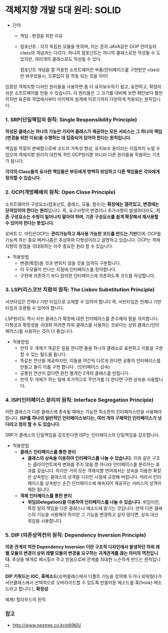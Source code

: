 # 객체지향 개발 5대 원리: SOLID

- 단어

  - 책임 : 변경을 위한 이유

  - 컴포넌트 : 각각 독립된 모듈을 뜻하며, 이는 흔히 JAVA같은 OOP 언어등의 class의 개념과는 다르다.
    하나의 컴포넌트는 하나의 클래스로만 작성될 수 도 있지만, 여러개의 클래스로도 작성될 수 있다.

    컴포넌트 개념을 잘 적용한 소프트웨어란 부품(인터페이스를 구현받은 class)만 바꾸었을시, 오류없이 잘 작동 되는 것을 의미!



입증된 객체지향 디자인 원리들을 사용하면 좀 더 유지보수하기 쉽고, 유연하고, 확장이 쉬운 소프트웨어를 만들 수 있습니다. 이 원리들은 그 크기를 대비해 보면 패턴보다 훨씬 작지만 표준화 작업에서부터 아키텍처 설계에 이르기까지 다양하게 적용되는 원칙입니다.



### 1. SRP(단일책임의 원칙: Single Responsibility Principle)

**작성된 클래스는 하나의 기능만 가지며 클래스가 제공하는 모든 서비스는 그 하나의 책임(변경을 위한 이유)을 수행하는 데 집중되어 있어야 한다는 원칙입니다.**



책임을 적절히 분배함으로써 코드의 가독성 향상, 유지보수 용이라는 이점까지 누릴 수 있으며 객체지향 원리의 대전제 격인 OCP원리뿐 아니라 다른 원리들을 적용하는 기초가 됩니다.



**각각의 Class들의 유사한 책임들은 부모에게 명백히 위임하고 다른 책임들은 각자에게 정의할 수 있습니다.**



### 2. OCP(개방폐쇄의 원칙: Open Close Principle)

소프트웨어의 구성요소(컴포넌트, 클래스, 모듈, 함수)는 **확장에는 열려있고, 변경에는 닫혀있어야 한다는 원리**입니다. 즉, 요구사항의 변경이나 추가사항이 발생하더라도, **기존 구성요소는 수정이 일어나지 말아야 하며, 기존 구성요소를 쉽게 확장해서 재사용할 수 있어야 한다는 뜻입니다.**



로버트 C. 마틴은OCP는 **관리가능하고 재사용 가능한 코드를 만드는 기반**이며, OCP를 가능케 하는 중요 메커니즘은 추상화와 다형성이라고 설명하고 있습니다. OCP는 객체지향의 장점을 극대화하는 아주 중요한 원라 할 수 있습니다.



- 적용방법
  - 변경(확장)될 것과 변하지 않을 것을 엄격히 구분합니다.
  - 이 두모듈이 만나는 지점에 인터페이스를 정의합니다.
  - 구현에 의존하기 보다 정의한 인터페이스에 의존하도록 코드를 작성합니다.





### 3. LSP(리스코브 치환의 원칙: The Liskov Substitution Principle)

서브타입은 언제나 기반 타입으로 교체할 수 있어야 합니다 즉, 서브타입은 언제나 기반 타입과 호환될 수 있어야 합니다.



LSP원리도 역시 서브 클래스가 확장에 대한 인터페이스를 준수해야 함을 의미합니다. 다형성과 확장성을 극대화 하려면 하위 클래스를 사용하는 것보다는 상위 클래스(인터페이스)를 사용하는 것이 더 좋습니다.

- 적용방법
  - 만약 두 개체가 똑같은 일을 한다면 둘을 하나의 클래소로 표현하고 이들을 구분할 수 있는 필드를 둡니다.
  - 똑같은 연산을 제공하지만, 이들을 약간씩 다르게 한다면 공통의 인터페이스를 만들고 둘이 이를 구현 합니다 . (인터페이스 상속)
  - 공통된 연산이 없다면 완전 별개인 2개의 클래스를 만듭니다.
  - 만약 두 개체가 하는 일에 추가적으로 무언가를 더 한다면 구현 상속을 사용합니다.



### 4. ISP(인터페이스 분리의 원칙: Interface Segregation Principle)

어떤 클래스가 다른 클래스에 종속될 때에는 가능한 최소한의 인터페이스만을 사용해야 합니다. **ISP를 하나의 일반적인 인터페이스보다는, 여러 개의 구체적인 인터페이스가 낫다라고 정의 할 수 도 있습니다.**

SRP가 클래스의 단일책임을 강조한다면 ISP는 인터페이스의 단일책임을 강조합니다.



- 적용방법
  - **클래스 인터페이스를 통한 분리**
    - **클래스의 상속을 이용하여 인터페이스를 나눌 수 있습니다.** 이와 같은 구조는 클라이언트에게 변화를 주지 않을 뿐 아니라 인터페이스를 분리하는 효과를 갖습니다. 하지만 거의 모든 객체지향 언어에서는 상속을 이용한 확장은 상속받는 클래스의 성격을 디자인 시점에 규정해 버립니다. 따라서 인터페이스를 상속받는 순간 인터페이스에 예속되어 제공하는 서비스의 성격이 제한 됩니다.
  - **객체 인터페이스를 통한 분리**
    - **위임(Delegation)을 이용하여 인터페이스를 나눌 수 있습니다.**
      위임이란, 특정 일의 책임을 다른 클래스나 메소드에 맡기는 것입니다. 만약 다른 클래스의 기능을 사용해야 하지만 그 기능을 변경하고 싶지 않다면, 상속 대신 위임을 사용합니다.



### 5. DIP (의존성역전의 원칙: Dependency Inversion Principle)

**의존 관계의 역전 Dependency Inversion 이란 구조적 디자인에서 발생하던 하위 레벨 모듈의 변경이 상위 레벨 모듈의 변경을 요구하는 귀계관계를 끊는 의미의 역전입니다.** 추상을 매개로 메시질ㄹ 주고 받음으로써 관계를 최대한 느슨하게 만드는 원칙입니다.



**DIP 키워드는 IOC, 훅메소드**(슈퍼클래스에서 디폴트 기능을 정의해 두거나 비워뒀다가 서브클래스에서 선택적으로 오버라이드할 수 있도록 만들어둔 메소드를 훅(hook) 메소드라고 합니다.), **확장성**



예제) 헐리우드의 원칙



### 참고

- http://www.nextree.co.kr/p6960/